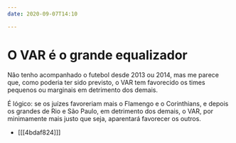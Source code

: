 ```yaml
---
date: 2020-09-07T14:10

---
```


# O VAR é o grande equalizador

Não tenho acompanhado o futebol desde 2013 ou 2014, mas me parece que, como poderia ter sido previsto, o VAR tem favorecido os times pequenos ou marginais em detrimento dos demais.

É lógico: se os juízes favoreriam mais o Flamengo e o Corinthians, e depois os grandes de Rio e São Paulo, em detrimento dos demais, o VAR, por minimamente mais justo que seja, aparentará favorecer os outros.

* [[[4bdaf824]]]
